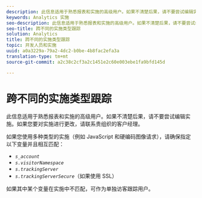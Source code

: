 ```yaml
---
description: 此信息适用于熟悉报表和实施的高级用户。如果不清楚后果，请不要尝试编辑实施。如果您要对实施进行更改，请联系贵组织的客户经理。
keywords: Analytics 实施
seo-description: 此信息适用于熟悉报表和实施的高级用户。如果不清楚后果，请不要尝试编辑实施。如果您要对实施进行更改，请联系贵组织的客户经理。
seo-title: 跨不同的实施类型跟踪
solution: Analytics
title: 跨不同的实施类型跟踪
topic: 开发人员和实施
uuid: a0a3229a-79a2-4dc2-b0be-4b8fac2efa3a
translation-type: tm+mt
source-git-commit: a2c38c2cf3a2c1451e2c60e003ebe1fa9bfd145d

---
```



# 跨不同的实施类型跟踪

此信息适用于熟悉报表和实施的高级用户。如果不清楚后果，请不要尝试编辑实施。如果您要对实施进行更改，请联系贵组织的客户经理。

如果您使用多种类型的实施（例如 JavaScript 和硬编码图像请求），请确保指定以下变量并且相互匹配：

* *`s_account`*
* *`s.visitorNamespace`*
* *`s.trackingServer`*
* *`s.trackingServerSecure`*（如果使用 SSL）

如果其中某个变量在实施中不匹配，可作为单独访客跟踪用户。
